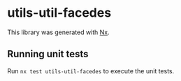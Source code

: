 # utils-util-facedes

This library was generated with [Nx](https://nx.dev).

## Running unit tests

Run `nx test utils-util-facedes` to execute the unit tests.
